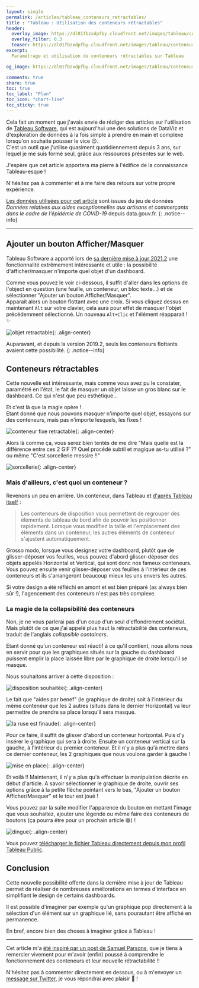 ```yaml
---
layout: single
permalink: /articles/tableau_conteneurs_retractables/
title : "Tableau : Utilisation des conteneurs rétractables" 
header:
  overlay_image: https://dl01fbzxdpfby.cloudfront.net/images/tableau/conteneur_retractable/conteneurs_retractables.png
  overlay_filter: 0.3
  teaser: https://dl01fbzxdpfby.cloudfront.net/images/tableau/conteneur_retractable/conteneurs_retractables.png
excerpt:
  Paramétrage et utilisation de conteneurs rétractables sur Tableau

og_image: https://dl01fbzxdpfby.cloudfront.net/images/tableau/conteneur_retractable/conteneurs_retractables.png

comments: true
share: true
toc: true
toc_label: "Plan"
toc_icon: "chart-line"
toc_sticky: true
---
```


Cela fait un moment que j'avais envie de rédiger des articles sur l'utilisation de [Tableau Software](https://www.tableau.com/fr-fr), qui est aujourd'hui une des solutions de DataViz et d'exploration de données à la fois simple à prendre en main et complexe lorsqu'on souhaite pousser le vice :wink:.  
C'est un outil que j'utilise quasiment quotidiennement depuis 3 ans, sur lequel je me suis formé seul, grâce aux ressources présentes sur le web.

J'espère que cet article apportera ma pierre à l'édifice de la connaissance Tableau-esque !

N'hésitez pas à commenter et à me faire des retours sur votre propre expérience.

[Les données utilisées pour cet article](https://legacy.data.gouv.fr/fr/datasets/donnees-relatives-aux-aides-exceptionnelles-aux-artisans-et-commercants-dans-le-cadre-de-lepidemie-de-covid-19/#_) sont issues du jeu de données _Données relatives aux aides exceptionnelles aux artisans et commerçants dans le cadre de l'épidémie de COVID-19_ depuis data.gouv.fr.
{: .notice--info}

----

## Ajouter un bouton Afficher/Masquer

Tableau Software a apporté lors de [sa dernière mise à jour 2021.2](https://www.tableau.com/fr-fr/support/releases/desktop/2021.2) une fonctionnalité extrêmement intéressante et utile : la possibilité d'afficher/masquer n'importe quel objet d'un dashboard.

Comme vous pouvez le voir ci-dessous, il suffit d'aller dans les options de l'object en question (une feuille, un conteneur, un bloc texte...) et de sélectionner "Ajouter un bouton Afficher/Masquer".  
Apparait alors un bouton flottant avec une croix. Si vous cliquez dessus en maintenant `Alt` sur votre clavier, cela aura pour effet de masquer l'objet précédemment sélectionné. Un nouveau `Alt+Clic` et l'élément réapparait ! :sparkles:

![objet retractable](https://dl01fbzxdpfby.cloudfront.net/images/tableau/conteneur_retractable/objet_retractable.gif "Gif objet rétractable"){: .align-center}

Auparavant, et depuis la version 2019.2, seuls les conteneurs flottants avaient cette possibilité.
{: .notice--info}

## Conteneurs rétractables

Cette nouvelle est intéressante, mais comme vous avez pu le constater, paramétré en l'état, le fait de masquer un objet laisse un gros blanc sur le dashboard. Ce qui n'est que peu esthétique...

Et c'est là que la magie opère !  
Etant donné que nous pouvons masquer n'importe quel objet, essayons sur des conteneurs, mais pas n'importe lesquels, les fixes !

![conteneur fixe retractable](https://dl01fbzxdpfby.cloudfront.net/images/tableau/conteneur_retractable/conteneur_retractable.gif "Gif conteneur fixe rétractable"){: .align-center}

Alors là comme ça, vous serez bien tentés de me dire "Mais quelle est la différence entre ces 2 GIF ?? Quel procédé subtil et magique as-tu utilisé ?" ou même "C'est sorcellerie messire !!"

![sorcellerie](https://media.giphy.com/media/MrHFzd4JQ22Zy/giphy.gif "Sorcellerie"){: .align-center}

### Mais d'ailleurs, c'est quoi un conteneur ?

Revenons un peu en arrière. Un conteneur, dans Tableau et [d'après Tableau itself](https://help.tableau.com/current/pro/desktop/fr-fr/dashboards_organize_floatingandtiled.htm#regrouper-les-%C3%A9l%C3%A9ments-%C3%A0-laide-de-conteneurs-de-disposition) :

> Les conteneurs de disposition vous permettent de regrouper des éléments de tableau de bord afin de pouvoir les positionner rapidement. Lorsque vous modifiez la taille et l'emplacement des éléments dans un conteneur, les autres éléments de conteneur s'ajustent automatiquement.

Grosso modo, lorsque vous designez votre dashboard, plutôt que de glisser-déposer vos feuilles, vous pouvez d'abord glisser-déposer des objets appelés Horizontal et Vertical, qui sont donc nos fameux conteneurs. Vous pouvez ensuite venir glisser-déposer vos feuilles à l'intérieur de ces conteneurs et ils s'arrangeront beaucoup mieux les uns envers les autres.

Si votre design a été réfléchi en amont et est bien préparé (as always bien sûr !), l'agencement des conteneurs n'est pas très complexe.

### La magie de la collapsibilité des conteneurs

Non, je ne vous parlerai pas d'un coup d'un seul d'effondrement sociétal. Mais plutôt de ce que j'ai appelé plus haut la rétractabilité des conteneurs, traduit de l'anglais _collapsible containers_.

Etant donné qu'un conteneur est réactif à ce qu'il contient, nous allons nous en servir pour que les graphiques situés sur la gauche du dashboard puissent emplir la place laissée libre par le graphique de droite lorsqu'il se masque.

Nous souhaitons arriver à cette disposition :

![disposition souhaitée](https://dl01fbzxdpfby.cloudfront.net/images/tableau/conteneur_retractable/disposition.png "Disposition souhaitée"){: .align-center}

Le fait que "aides par benef" (le graphique de droite) soit à l'intérieur du même conteneur que les 2 autres (situés dans le dernier Horizontal) va leur permettre de prendre sa place lorsqu'il sera masqué.

![la ruse est finaude](https://media.giphy.com/media/i3OheHKgFAqha/giphy.gif "La ruse est finaude"){: .align-center}

Pour ce faire, il suffit de glisser d'abord un conteneur horizontal. Puis d'y insérer le graphique qui sera à droite. Ensuite un conteneur vertical sur la gauche, à l'intérieur du premier conteneur. Et il n'y a plus qu'à mettre dans ce dernier conteneur, les 2 graphiques que nous voulons garder à gauche !

![mise en place](https://dl01fbzxdpfby.cloudfront.net/images/tableau/conteneur_retractable/mise_en_place.gif "Mise en place"){: .align-center}

Et voilà !! Maintenant, il n'y a plus qu'à effectuer la manipulation décrite en début d'article. A savoir sélectionner le graphique de droite, ouvrir ses options grâce à la petite flèche pointant vers le bas, "Ajouter un bouton Afficher/Masquer" et le tour est joué !

Vous pouvez par la suite modifier l'apparence du bouton en mettant l'image que vous souhaitez, ajouter une légende ou même faire des conteneurs de boutons (ça pourra être pour un prochain article :smile:) !

![dingue](https://media.giphy.com/media/12GP2pkws57gd2/giphy.gif "Dingue"){: .align-center}

Vous pouvez [télécharger le fichier Tableau directement depuis mon profil Tableau Public](https://public.tableau.com/app/profile/aurelien.chaumet/viz/Tuto-Conteneursrtractables/Pasdeconteneur-Pasdechocolat?publish=yes).

## Conclusion

Cette nouvelle possibilité offerte dans la dernière mise à jour de Tableau permet de réaliser de nombreuses améliorations en termes d'interface en simplifiant le design de certains dashboards.

Il est possible d'imaginer par exemple qu'un graphique pop directement à la sélection d'un élément sur un graphique lié, sans pourautant être affiché en permanence.

En bref, encore bien des choses à imaginer grâce à Tableau !

----

Cet article m'a [été inspiré par un post de Samuel Parsons](https://www.linkedin.com/posts/samuel-parsons-b9184b97_tableau-activity-6824262186844610560-Mp7N), que je tiens à remercier vivement pour m'avoir (enfin) poussé à comprendre le fonctionnement des conteneurs et leur nouvelle rétractabilité !!

N'hésitez pas à commenter directement en dessous, ou à m'envoyer un [message sur Twitter](https://twitter.com/messages/compose?recipient_id=938055192221765634), je vous répondrai avec plaisir :pray: !
